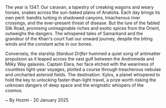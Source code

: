 
The year is 1347.  Our caravan, a tapestry of creaking wagons and weary horses, snakes across the sun-baked plains of Anatolia.  Each day brings its own peril: bandits lurking in shadowed canyons, treacherous river crossings, and the ever-present threat of disease.  But the lure of the fabled Silk Road, promising unimaginable riches and exotic spices from the Orient, outweighs the dangers. The whispered tales of Samarkand and the grandeur of the Khan's court fuel our onward journey, despite the biting winds and the constant ache in our bones.

Conversely, the starship *Stardust Drifter* hummed a quiet song of antimatter propulsion as it leaped across the vast gulf between the Andromeda and Milky Way galaxies. Captain Elara, her face etched with the weariness of countless light-year voyages, plotted a course through treacherous nebulae and uncharted asteroid fields. The destination: Xylos, a planet whispered to hold the key to unlocking faster-than-light travel, a prize worth risking the unknown dangers of deep space and the enigmatic whispers of the cosmos.

~ By Hozmi - 20 January 2025
